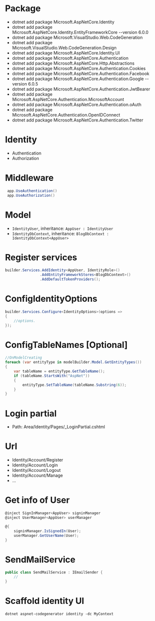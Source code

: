 # Package
* dotnet add package Microsoft.AspNetCore.Identity 
* dotnet add package Microsoft.AspNetCore.Identity.EntityFrameworkCore --version 6.0.0
* dotnet add package Microsoft.VisualStudio.Web.CodeGeneration 
* dotnet add package Microsoft.VisualStudio.Web.CodeGeneration.Design 
* dotnet add package Microsoft.AspNetCore.Identity.UI
* dotnet add package Microsoft.AspNetCore.Authentication
* dotnet add package Microsoft.AspNetCore.Http.Abstractions
* dotnet add package Microsoft.AspNetCore.Authentication.Cookies
* dotnet add package Microsoft.AspNetCore.Authentication.Facebook
* dotnet add package Microsoft.AspNetCore.Authentication.Google --version 6.0.5
* dotnet add package Microsoft.AspNetCore.Authentication.JwtBearer
* dotnet add package Microsoft.AspNetCore.Authentication.MicrosoftAccount
* dotnet add package Microsoft.AspNetCore.Authentication.oAuth
* dotnet add package Microsoft.AspNetCore.Authentication.OpenIDConnect
* dotnet add package Microsoft.AspNetCore.Authentication.Twitter

# Identity
* Authentication
* Authorization

# Middleware
```csharp
 app.UseAuthentication()
 app.UseAuthorization()
```

# Model
* `IdentityUser`, inheritance: `AppUser : IdentityUser`
* `IdentityDbContext`, inheritance: `BlogDbContext : IdentityDbContext<AppUser>`

# Register services
```csharp
builder.Services.AddIdentity<AppUser, IdentityRole>()
                .AddEntityFrameworkStores<BlogDbContext>()
                .AddDefaultTokenProviders();
```
# ConfigIdentityOptions
```csharp
builder.Services.Configure<IdentityOptions>(options =>
{
    //options.
});
```
# ConfigTableNames [Optional]
```csharp
//OnModelCreating
foreach (var entityType in modelBuilder.Model.GetEntityTypes())
{
    var tableName = entityType.GetTableName();
    if (tableName.StartsWith("AspNet"))
    {
        entityType.SetTableName(tableName.Substring(6));
    }
}
```
# Login partial
* Path: Area/Identity/Pages/_LoginPartial.cshtml

# Url
* Identity/Account/Register
* Identity/Account/Login
* Identity/Account/Logout
* Identity/Account/Manage
* ...

# Get info of User 
```cs
@inject SignInManager<AppUser> signinManager
@inject UserManager<AppUser> userManager

@{
    signinManager.IsSignedIn(User);
    userManager.GetUserName(User);
}
```

# SendMailService
```csharp
public class SendMailService : IEmailSender {
    //
}
```

# Scaffold identity UI
`dotnet aspnet-codegenerator identity -dc MyContext`
